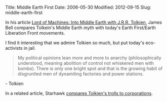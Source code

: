 Title: Middle Earth First
Date: 2006-05-30
Modified: 2012-09-15
Slug: middle-earth-first

In his article <a href="http://www.sacredlands.org/lord_of_machines.htm" >Lord of Machines: Into Middle Earth with J.R.R. Tolkien</a>, James Bell compares Tolkein's Middle Earth myth with today's Earth First/Earth Liberation Front movements.

I find it interesting that we admire Tolkien so much, but put today's eco-activists in jail.

<blockquote>My political opinions lean more and more to anarchy (philosophically understood, meaning abolition of control not whiskered men with bombs). There is only one bright spot and that is the growing habit of disgruntled men of dynamiting factories and power stations.</blockquote>
- Tolkien

In a related article, Starhawk <a href="http://www.sacredlands.org/trolls_to_stone.htm" >compares Tolkien's trolls to corporations</a>.
